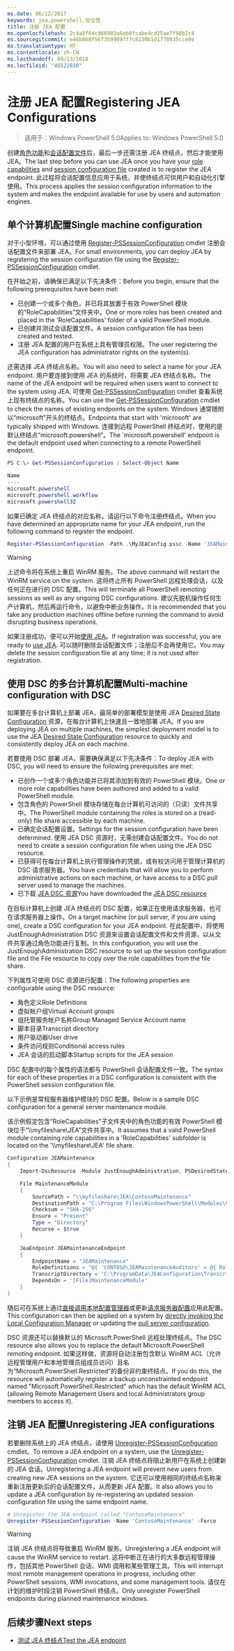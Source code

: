```yaml
---
ms.date: 06/12/2017
keywords: jea,powershell,安全性
title: 注册 JEA 配置
ms.openlocfilehash: 2c4a8f64c966903a6eb8fcabe4cd25ae7f98b2c4
ms.sourcegitcommit: e46b868f56f359909ff7c8230b1d1770935cce0e
ms.translationtype: HT
ms.contentlocale: zh-CN
ms.lasthandoff: 09/13/2018
ms.locfileid: "45522830"
---
```

# <a name="registering-jea-configurations"></a><span data-ttu-id="1be4f-103">注册 JEA 配置</span><span class="sxs-lookup"><span data-stu-id="1be4f-103">Registering JEA Configurations</span></span>

> <span data-ttu-id="1be4f-104">适用于：Windows PowerShell 5.0</span><span class="sxs-lookup"><span data-stu-id="1be4f-104">Applies to: Windows PowerShell 5.0</span></span>

<span data-ttu-id="1be4f-105">创建[角色功能](role-capabilities.md)和[会话配置文件](session-configurations.md)后，最后一步还需注册 JEA 终结点，然后才能使用 JEA。</span><span class="sxs-lookup"><span data-stu-id="1be4f-105">The last step before you can use JEA once you have your [role capabilities](role-capabilities.md) and [session configuration file](session-configurations.md) created is to register the JEA endpoint.</span></span>
<span data-ttu-id="1be4f-106">此过程将会话配置信息应用于系统，并使终结点可供用户和自动化引擎使用。</span><span class="sxs-lookup"><span data-stu-id="1be4f-106">This process applies the session configuration information to the system and makes the endpoint available for use by users and automation engines.</span></span>

## <a name="single-machine-configuration"></a><span data-ttu-id="1be4f-107">单个计算机配置</span><span class="sxs-lookup"><span data-stu-id="1be4f-107">Single machine configuration</span></span>

<span data-ttu-id="1be4f-108">对于小型环境，可以通过使用 [Register-PSSessionConfiguration](https://msdn.microsoft.com/powershell/reference/5.1/microsoft.powershell.core/register-pssessionconfiguration) cmdlet 注册会话配置文件来部署 JEA。</span><span class="sxs-lookup"><span data-stu-id="1be4f-108">For small environments, you can deploy JEA by registering the session configuration file using the [Register-PSSessionConfiguration](https://msdn.microsoft.com/powershell/reference/5.1/microsoft.powershell.core/register-pssessionconfiguration) cmdlet.</span></span>

<span data-ttu-id="1be4f-109">在开始之前，请确保已满足以下先决条件：</span><span class="sxs-lookup"><span data-stu-id="1be4f-109">Before you begin, ensure that the following prerequisites have been met:</span></span>
- <span data-ttu-id="1be4f-110">已创建一个或多个角色，并已将其放置于有效 PowerShell 模块的“RoleCapabilities”文件夹中。</span><span class="sxs-lookup"><span data-stu-id="1be4f-110">One or more roles has been created and placed in the 'RoleCapabilities' folder of a valid PowerShell module.</span></span>
- <span data-ttu-id="1be4f-111">已创建并测试会话配置文件。</span><span class="sxs-lookup"><span data-stu-id="1be4f-111">A session configuration file has been created and tested.</span></span>
- <span data-ttu-id="1be4f-112">注册 JEA 配置的用户在系统上具有管理员权限。</span><span class="sxs-lookup"><span data-stu-id="1be4f-112">The user registering the JEA configuration has administrator rights on the system(s).</span></span>

<span data-ttu-id="1be4f-113">还需选择 JEA 终结点名称。</span><span class="sxs-lookup"><span data-stu-id="1be4f-113">You will also need to select a name for your JEA endpoint.</span></span>
<span data-ttu-id="1be4f-114">用户要连接到使用 JEA 的系统时，将需要 JEA 终结点名称。</span><span class="sxs-lookup"><span data-stu-id="1be4f-114">The name of the JEA endpoint will be required when users want to connect to the system using JEA.</span></span>
<span data-ttu-id="1be4f-115">可使用 [Get-PSSessionConfiguration](https://msdn.microsoft.com/powershell/reference/5.1/microsoft.powershell.core/get-pssessionconfiguration) cmdlet 查看系统上现有终结点的名称。</span><span class="sxs-lookup"><span data-stu-id="1be4f-115">You can use the [Get-PSSessionConfiguration](https://msdn.microsoft.com/powershell/reference/5.1/microsoft.powershell.core/get-pssessionconfiguration) cmdlet to check the names of existing endpoints on the system.</span></span>
<span data-ttu-id="1be4f-116">Windows 通常随附以“microsoft”开头的终结点。</span><span class="sxs-lookup"><span data-stu-id="1be4f-116">Endpoints that start with 'microsoft' are typically shipped with Windows.</span></span>
<span data-ttu-id="1be4f-117">连接到远程 PowerShell 终结点时，使用的是默认终结点“microsoft.powershell”。</span><span class="sxs-lookup"><span data-stu-id="1be4f-117">The 'microsoft.powershell' endpoint is the default endpoint used when connecting to a remote PowerShell endpoint.</span></span>

```powershell
PS C:\> Get-PSSessionConfiguration | Select-Object Name

Name
----
microsoft.powershell
microsoft.powershell.workflow
microsoft.powershell32
```

<span data-ttu-id="1be4f-118">如果已确定 JEA 终结点的对应名称，请运行以下命令注册终结点。</span><span class="sxs-lookup"><span data-stu-id="1be4f-118">When you have determined an appropriate name for your JEA endpoint, run the following command to register the endpoint.</span></span>

```powershell
Register-PSSessionConfiguration -Path .\MyJEAConfig.pssc -Name 'JEAMaintenance' -Force
```

> [!WARNING]
> <span data-ttu-id="1be4f-119">上述命令将在系统上重启 WinRM 服务。</span><span class="sxs-lookup"><span data-stu-id="1be4f-119">The above command will restart the WinRM service on the system.</span></span>
> <span data-ttu-id="1be4f-120">这将终止所有 PowerShell 远程处理会话，以及任何正在进行的 DSC 配置。</span><span class="sxs-lookup"><span data-stu-id="1be4f-120">This will terminate all PowerShell remoting sessions as well as any ongoing DSC configurations.</span></span>
> <span data-ttu-id="1be4f-121">建议先脱机操作任何生产计算机，然后再运行命令，以避免中断业务操作。</span><span class="sxs-lookup"><span data-stu-id="1be4f-121">It is recommended that you take any production machines offline before running the command to avoid disrupting business operations.</span></span>

<span data-ttu-id="1be4f-122">如果注册成功，便可以开始[使用 JEA](using-jea.md)。</span><span class="sxs-lookup"><span data-stu-id="1be4f-122">If registration was successful, you are ready to [use JEA](using-jea.md).</span></span>
<span data-ttu-id="1be4f-123">可以随时删除会话配置文件；注册后不会再使用它。</span><span class="sxs-lookup"><span data-stu-id="1be4f-123">You may delete the session configuration file at any time; it is not used after registration.</span></span>

## <a name="multi-machine-configuration-with-dsc"></a><span data-ttu-id="1be4f-124">使用 DSC 的多台计算机配置</span><span class="sxs-lookup"><span data-stu-id="1be4f-124">Multi-machine configuration with DSC</span></span>

<span data-ttu-id="1be4f-125">如果要在多台计算机上部署 JEA，最简单的部署模型是使用 JEA [Desired State Configuration](https://msdn.microsoft.com/powershell/dsc/overview) 资源，在每台计算机上快速且一致地部署 JEA。</span><span class="sxs-lookup"><span data-stu-id="1be4f-125">If you are deploying JEA on multiple machines, the simplest deployment model is to use the JEA [Desired State Configuration](https://msdn.microsoft.com/powershell/dsc/overview) resource to quickly and consistently deploy JEA on each machine.</span></span>

<span data-ttu-id="1be4f-126">若要使用 DSC 部署 JEA，需要确保满足以下先决条件：</span><span class="sxs-lookup"><span data-stu-id="1be4f-126">To deploy JEA with DSC, you will need to ensure the following prerequisites are met:</span></span>
- <span data-ttu-id="1be4f-127">已创作一个或多个角色功能并已将其添加到有效的 PowerShell 模块。</span><span class="sxs-lookup"><span data-stu-id="1be4f-127">One or more role capabilities have been authored and added to a valid PowerShell module.</span></span>
- <span data-ttu-id="1be4f-128">包含角色的 PowerShell 模块存储在每台计算机可访问的（只读）文件共享中。</span><span class="sxs-lookup"><span data-stu-id="1be4f-128">The PowerShell module containing the roles is stored on a (read-only) file share accessible by each machine.</span></span>
- <span data-ttu-id="1be4f-129">已确定会话配置设置。</span><span class="sxs-lookup"><span data-stu-id="1be4f-129">Settings for the session configuration have been determined.</span></span> <span data-ttu-id="1be4f-130">使用 JEA DSC 资源时，无需创建会话配置文件。</span><span class="sxs-lookup"><span data-stu-id="1be4f-130">You do not need to create a session configuration file when using the JEA DSC resource.</span></span>
- <span data-ttu-id="1be4f-131">已获得可在每台计算机上执行管理操作的凭据，或有权访问用于管理计算机的 DSC 请求服务器。</span><span class="sxs-lookup"><span data-stu-id="1be4f-131">You have credentials that will allow you to perform administrative actions on each machine, or have access to a DSC pull server used to manage the machines.</span></span>
- <span data-ttu-id="1be4f-132">已下载 [JEA DSC 资源](https://github.com/PowerShell/JEA/tree/master/DSC%20Resource)</span><span class="sxs-lookup"><span data-stu-id="1be4f-132">You have downloaded the [JEA DSC resource](https://github.com/PowerShell/JEA/tree/master/DSC%20Resource)</span></span>

<span data-ttu-id="1be4f-133">在目标计算机上创建 JEA 终结点的 DSC 配置，如果正在使用请求服务器，也可在请求服务器上操作。</span><span class="sxs-lookup"><span data-stu-id="1be4f-133">On a target machine (or pull server, if you are using one), create a DSC configuration for your JEA endpoint.</span></span>
<span data-ttu-id="1be4f-134">在此配置中，将使用 JustEnoughAdministration DSC 资源来设置会话配置文件和文件资源，以从文件共享通过角色功能进行复制。</span><span class="sxs-lookup"><span data-stu-id="1be4f-134">In this configuration, you will use the JustEnoughAdministration DSC resource to set up the session configuration file and the File resource to copy over the role capabilities from the file share.</span></span>

<span data-ttu-id="1be4f-135">下列属性可使用 DSC 资源进行配置：</span><span class="sxs-lookup"><span data-stu-id="1be4f-135">The following properties are configurable using the DSC resource:</span></span>
- <span data-ttu-id="1be4f-136">角色定义</span><span class="sxs-lookup"><span data-stu-id="1be4f-136">Role Definitions</span></span>
- <span data-ttu-id="1be4f-137">虚拟帐户组</span><span class="sxs-lookup"><span data-stu-id="1be4f-137">Virtual Account groups</span></span>
- <span data-ttu-id="1be4f-138">组托管服务帐户名称</span><span class="sxs-lookup"><span data-stu-id="1be4f-138">Group Managed Service Account name</span></span>
- <span data-ttu-id="1be4f-139">脚本目录</span><span class="sxs-lookup"><span data-stu-id="1be4f-139">Transcript directory</span></span>
- <span data-ttu-id="1be4f-140">用户驱动器</span><span class="sxs-lookup"><span data-stu-id="1be4f-140">User drive</span></span>
- <span data-ttu-id="1be4f-141">条件访问规则</span><span class="sxs-lookup"><span data-stu-id="1be4f-141">Conditional access rules</span></span>
- <span data-ttu-id="1be4f-142">JEA 会话的启动脚本</span><span class="sxs-lookup"><span data-stu-id="1be4f-142">Startup scripts for the JEA session</span></span>

<span data-ttu-id="1be4f-143">DSC 配置中的每个属性的语法都与 PowerShell 会话配置文件一致。</span><span class="sxs-lookup"><span data-stu-id="1be4f-143">The syntax for each of these properties in a DSC configuration is consistent with the PowerShell session configuration file.</span></span>

<span data-ttu-id="1be4f-144">以下示例是常规服务器维护模块的 DSC 配置。</span><span class="sxs-lookup"><span data-stu-id="1be4f-144">Below is a sample DSC configuration for a general server maintenance module.</span></span>

<span data-ttu-id="1be4f-145">该示例假定包含“RoleCapabilities”子文件夹中的角色功能的有效 PowerShell 模块位于“\\\\myfileshare\\JEA”文件共享中。</span><span class="sxs-lookup"><span data-stu-id="1be4f-145">It assumes that a valid PowerShell module containing role capabilities in a 'RoleCapabilities' subfolder is located on the '\\\\myfileshare\\JEA' file share.</span></span>


```powershell
Configuration JEAMaintenance
{
    Import-DscResource -Module JustEnoughAdministration, PSDesiredStateConfiguration

    File MaintenanceModule
    {
        SourcePath = "\\myfileshare\JEA\ContosoMaintenance"
        DestinationPath = "C:\Program Files\WindowsPowerShell\Modules\ContosoMaintenance"
        Checksum = "SHA-256"
        Ensure = "Present"
        Type = "Directory"
        Recurse = $true
    }

    JeaEndpoint JEAMaintenanceEndpoint
    {
        EndpointName = "JEAMaintenance"
        RoleDefinitions = "@{ 'CONTOSO\JEAMaintenanceAuditors' = @{ RoleCapabilities = 'GeneralServerMaintenance-Audit' }; 'CONTOSO\JEAMaintenanceAdmins' = @{ RoleCapabilities = 'GeneralServerMaintenance-Audit', 'GeneralServerMaintenance-Admin' } }"
        TranscriptDirectory = 'C:\ProgramData\JEAConfiguration\Transcripts'
        DependsOn = '[File]MaintenanceModule'
    }
}
```

<span data-ttu-id="1be4f-146">随后可在系统上通过[直接调用本地配置管理器](https://msdn.microsoft.com/powershell/dsc/metaconfig)或更新[请求服务器配置](https://msdn.microsoft.com/powershell/dsc/pullserver)应用此配置。</span><span class="sxs-lookup"><span data-stu-id="1be4f-146">This configuration can then be applied on a system by [directly invoking the Local Configuration Manager](https://msdn.microsoft.com/powershell/dsc/metaconfig) or updating the [pull server configuration](https://msdn.microsoft.com/powershell/dsc/pullserver).</span></span>

<span data-ttu-id="1be4f-147">DSC 资源还可以替换默认的 Microsoft.PowerShell 远程处理终结点。</span><span class="sxs-lookup"><span data-stu-id="1be4f-147">The DSC resource also allows you to replace the default Microsoft.PowerShell remoting endpoint.</span></span>
<span data-ttu-id="1be4f-148">如果这样做，资源将自动注册包含默认 WinRM ACL（允许远程管理用户和本地管理员组成员访问）且名为“Microsoft.PowerShell.Restricted”的备份非约束终结点。</span><span class="sxs-lookup"><span data-stu-id="1be4f-148">If you do this, the resource will automatically register a backup unconstrainted endpoint named "Microsoft.PowerShell.Restricted" which has the default WinRM ACL (allowing Remote Management Users and local Administrators group members to access it).</span></span>

## <a name="unregistering-jea-configurations"></a><span data-ttu-id="1be4f-149">注销 JEA 配置</span><span class="sxs-lookup"><span data-stu-id="1be4f-149">Unregistering JEA configurations</span></span>

<span data-ttu-id="1be4f-150">若要删除系统上的 JEA 终结点，请使用 [Unregister-PSSessionConfiguration](https://msdn.microsoft.com/powershell/reference/5.1/microsoft.powershell.core/Unregister-PSSessionConfiguration) cmdlet。</span><span class="sxs-lookup"><span data-stu-id="1be4f-150">To remove a JEA endpoint on a system, use the [Unregister-PSSessionConfiguration](https://msdn.microsoft.com/powershell/reference/5.1/microsoft.powershell.core/Unregister-PSSessionConfiguration) cmdlet.</span></span>
<span data-ttu-id="1be4f-151">注销 JEA 终结点将阻止新用户在系统上创建新的 JEA 会话。</span><span class="sxs-lookup"><span data-stu-id="1be4f-151">Unregistering a JEA endpoint will prevent new users from creating new JEA sessions on the system.</span></span>
<span data-ttu-id="1be4f-152">它还可以使用相同的终结点名称来重新注册更新后的会话配置文件，从而更新 JEA 配置。</span><span class="sxs-lookup"><span data-stu-id="1be4f-152">It also allows you to update a JEA configuration by re-registering an updated session configuration file using the same endpoint name.</span></span>

```powershell
# Unregister the JEA endpoint called "ContosoMaintenance"
Unregister-PSSessionConfiguration -Name 'ContosoMaintenance' -Force
```

> [!WARNING]
> <span data-ttu-id="1be4f-153">注销 JEA 终结点将导致重启 WinRM 服务。</span><span class="sxs-lookup"><span data-stu-id="1be4f-153">Unregistering a JEA endpoint will cause the WinRM service to restart.</span></span>
> <span data-ttu-id="1be4f-154">这将中断正在进行的大多数远程管理操作，包括其他 PowerShell 会话、WMI 调用和某些管理工具。</span><span class="sxs-lookup"><span data-stu-id="1be4f-154">This will interrupt most remote management operations in progress, including other PowerShell sessions, WMI invocations, and some management tools.</span></span>
> <span data-ttu-id="1be4f-155">请仅在计划的维护时段注销 PowerShell 终结点。</span><span class="sxs-lookup"><span data-stu-id="1be4f-155">Only unregister PowerShell endpoints during planned maintenance windows.</span></span>

## <a name="next-steps"></a><span data-ttu-id="1be4f-156">后续步骤</span><span class="sxs-lookup"><span data-stu-id="1be4f-156">Next steps</span></span>

- [<span data-ttu-id="1be4f-157">测试 JEA 终结点</span><span class="sxs-lookup"><span data-stu-id="1be4f-157">Test the JEA endpoint</span></span>](using-jea.md)